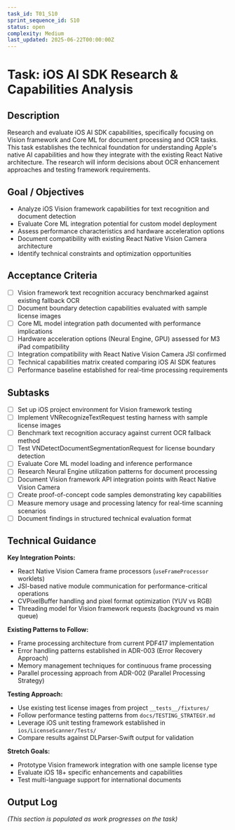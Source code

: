 ```yaml
---
task_id: T01_S10
sprint_sequence_id: S10
status: open
complexity: Medium
last_updated: 2025-06-22T00:00:00Z
---
```


# Task: iOS AI SDK Research & Capabilities Analysis

## Description
Research and evaluate iOS AI SDK capabilities, specifically focusing on Vision framework and Core ML for document processing and OCR tasks. This task establishes the technical foundation for understanding Apple's native AI capabilities and how they integrate with the existing React Native architecture. The research will inform decisions about OCR enhancement approaches and testing framework requirements.

## Goal / Objectives
- Analyze iOS Vision framework capabilities for text recognition and document detection
- Evaluate Core ML integration potential for custom model deployment
- Assess performance characteristics and hardware acceleration options
- Document compatibility with existing React Native Vision Camera architecture
- Identify technical constraints and optimization opportunities

## Acceptance Criteria
- [ ] Vision framework text recognition accuracy benchmarked against existing fallback OCR
- [ ] Document boundary detection capabilities evaluated with sample license images
- [ ] Core ML model integration path documented with performance implications
- [ ] Hardware acceleration options (Neural Engine, GPU) assessed for M3 iPad compatibility
- [ ] Integration compatibility with React Native Vision Camera JSI confirmed
- [ ] Technical capabilities matrix created comparing iOS AI SDK features
- [ ] Performance baseline established for real-time processing requirements

## Subtasks
- [ ] Set up iOS project environment for Vision framework testing
- [ ] Implement VNRecognizeTextRequest testing harness with sample license images
- [ ] Benchmark text recognition accuracy against current OCR fallback method
- [ ] Test VNDetectDocumentSegmentationRequest for license boundary detection
- [ ] Evaluate Core ML model loading and inference performance
- [ ] Research Neural Engine utilization patterns for document processing
- [ ] Document Vision framework API integration points with React Native Vision Camera
- [ ] Create proof-of-concept code samples demonstrating key capabilities
- [ ] Measure memory usage and processing latency for real-time scanning scenarios
- [ ] Document findings in structured technical evaluation format

## Technical Guidance

**Key Integration Points:**
- React Native Vision Camera frame processors (`useFrameProcessor` worklets)
- JSI-based native module communication for performance-critical operations
- CVPixelBuffer handling and pixel format optimization (YUV vs RGB)
- Threading model for Vision framework requests (background vs main queue)

**Existing Patterns to Follow:**
- Frame processing architecture from current PDF417 implementation
- Error handling patterns established in ADR-003 (Error Recovery Approach)
- Memory management techniques for continuous frame processing
- Parallel processing approach from ADR-002 (Parallel Processing Strategy)

**Testing Approach:**
- Use existing test license images from project `__tests__/fixtures/`
- Follow performance testing patterns from `docs/TESTING_STRATEGY.md`
- Leverage iOS unit testing framework established in `ios/LicenseScanner/Tests/`
- Compare results against DLParser-Swift output for validation

**Stretch Goals:**
- Prototype Vision framework integration with one sample license type
- Evaluate iOS 18+ specific enhancements and capabilities
- Test multi-language support for international documents

## Output Log
*(This section is populated as work progresses on the task)*